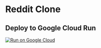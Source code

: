 # Reddit Clone

## Deploy to Google Cloud Run

[![Run on Google Cloud](https://deploy.cloud.run/button.svg)](https://deploy.cloud.run)
